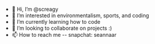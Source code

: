 - 👋 Hi, I’m @screagy
- 👀 I’m interested in environmentalism, sports, and coding
- 🌱 I’m currently learning how to code
- 💞️ I’m looking to collaborate on projects :)
- 📫 How to reach me -- snapchat: seannaar

<!---
screagy/screagy is a ✨ special ✨ repository because its `README.md` (this file) appears on your GitHub profile.
You can click the Preview link to take a look at your changes.
--->
